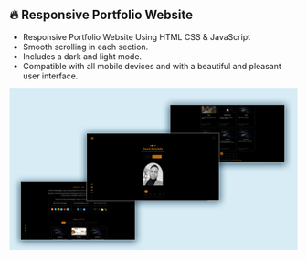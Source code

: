 ## 🔥 Responsive Portfolio Website

- Responsive Portfolio Website Using HTML CSS & JavaScript
- Smooth scrolling in each section.
- Includes a dark and light mode.
- Compatible with all mobile devices and with a beautiful and pleasant user interface.

![preview img](/preview.jpg)
